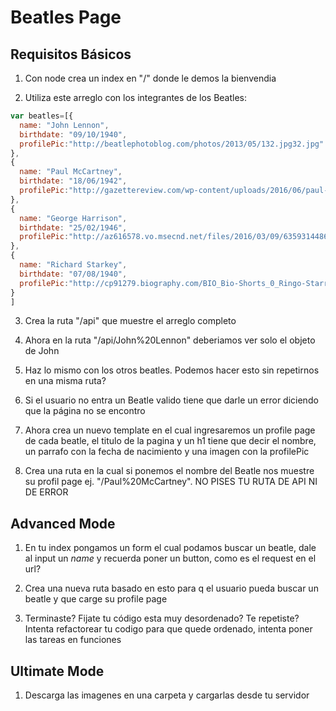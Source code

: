 # Beatles Page

## Requisitos Básicos

1. Con node crea un index en "/" donde le demos la bienvendia

2. Utiliza este arreglo con los integrantes de los Beatles:

```javascript
var beatles=[{
  name: "John Lennon",
  birthdate: "09/10/1940",
  profilePic:"http://beatlephotoblog.com/photos/2013/05/132.jpg32.jpg"
},
{
  name: "Paul McCartney",
  birthdate: "18/06/1942",
  profilePic:"http://gazettereview.com/wp-content/uploads/2016/06/paul-mccartney.jpg"
},
{
  name: "George Harrison",
  birthdate: "25/02/1946",
  profilePic:"http://az616578.vo.msecnd.net/files/2016/03/09/635931448636931925-692833716_george-harrison-living-in-the-material-world-george-harrison-photo-credit-credit-robert-whitaker-c-apple-corps-ltd-courtesy-of-hbo.jpg"
},
{
  name: "Richard Starkey",
  birthdate: "07/08/1940",
  profilePic:"http://cp91279.biography.com/BIO_Bio-Shorts_0_Ringo-Starr_SF_HD_768x432-16x9.jpg"
}
]
```

3. Crea la ruta "/api" que muestre el arreglo completo

4. Ahora en la ruta "/api/John%20Lennon" deberiamos ver solo el objeto de John

5. Haz lo mismo con los otros beatles. Podemos hacer esto sin repetirnos en una misma ruta?

6. Si el usuario no entra un Beatle valido tiene que darle un error diciendo que la página no se encontro

6. Ahora crea un nuevo template en el cual ingresaremos un profile page de cada beatle, el titulo de la pagina y un h1 tiene que decir el nombre, un parrafo con la fecha de nacimiento y una imagen con la profilePic

7. Crea una ruta en la cual si ponemos el nombre del Beatle nos muestre su profil page ej. "/Paul%20McCartney".  NO PISES TU RUTA DE API NI DE ERROR

## Advanced Mode

1. En tu index pongamos un form el cual podamos buscar un beatle, dale al input un _name_ y recuerda poner un button, como es el request en el url?

2. Crea una nueva ruta basado en esto para q el usuario pueda buscar un beatle y que carge su profile page

3. Terminaste? Fijate tu código esta muy desordenado? Te repetiste? Intenta refactorear tu codigo para que quede ordenado, intenta poner las tareas en funciones


## Ultimate Mode

1. Descarga las imagenes en una carpeta y cargarlas desde tu servidor
